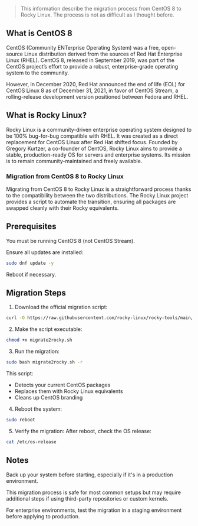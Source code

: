 > This information describe the migration process from CentOS 8 to Rocky Linux.
> The process is not as difficult as I thought before.
> 
## What is CentOS 8
CentOS (Community ENTerprise Operating System) was a free, open-source Linux distribution derived from the sources of Red Hat Enterprise Linux (RHEL). CentOS 8, released in September 2019, was part of the CentOS project’s effort to provide a robust, enterprise-grade operating system to the community.

However, in December 2020, Red Hat announced the end of life (EOL) for CentOS Linux 8 as of December 31, 2021, in favor of CentOS Stream, a rolling-release development version positioned between Fedora and RHEL.

## What is Rocky Linux?
Rocky Linux is a community-driven enterprise operating system designed to be 100% bug-for-bug compatible with RHEL. It was created as a direct replacement for CentOS Linux after Red Hat shifted focus. Founded by Gregory Kurtzer, a co-founder of CentOS, Rocky Linux aims to provide a stable, production-ready OS for servers and enterprise systems. Its mission is to remain community-maintained and freely available.

### Migration from CentOS 8 to Rocky Linux
Migrating from CentOS 8 to Rocky Linux is a straightforward process thanks to the compatibility between the two distributions. The Rocky Linux project provides a script to automate the transition, ensuring all packages are swapped cleanly with their Rocky equivalents.

## Prerequisites
You must be running CentOS 8 (not CentOS Stream).

Ensure all updates are installed:
```bash
sudo dnf update -y
```

Reboot if necessary.

## Migration Steps
1. Download the official migration script:
```bash
curl -O https://raw.githubusercontent.com/rocky-linux/rocky-tools/main/migrate/migrate2rocky.sh
```
2. Make the script executable:
```bash
chmod +x migrate2rocky.sh
```
3. Run the migration:
```bash
sudo bash migrate2rocky.sh -r
```
This script:
- Detects your current CentOS packages
- Replaces them with Rocky Linux equivalents
- Cleans up CentOS branding

4. Reboot the system:
```bash
sudo reboot
```
5. Verify the migration: After reboot, check the OS release:
```bash
cat /etc/os-release
```
## Notes
Back up your system before starting, especially if it's in a production environment.

This migration process is safe for most common setups but may require additional steps if using third-party repositories or custom kernels.

For enterprise environments, test the migration in a staging environment before applying to production.

